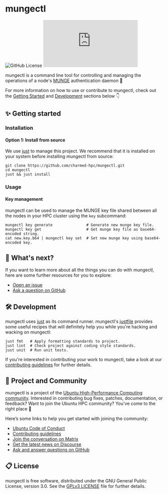 # mungectl

![GitHub License](https://img.shields.io/github/license/charmed-hpc/mungectl)
[![Matrix](https://img.shields.io/matrix/ubuntu-hpc%3Amatrix.org?logo=matrix&label=ubuntu-hpc)](https://matrix.to/#/#hpc:ubuntu.com)

mungectl is a command line tool for controlling and managing the operations of a
node's [MUNGE](https://dun.github.io/munge/) authentication daemon 🔐

For more information on how to use or contribute to mungectl,
check out the [Getting Started](#-getting-started) and [Development](#-development)
sections below 👇

## ✨ Getting started

### Installation

#### Option 1: Install from source

We use [just](https://just.systems) to manage this project. We recommend that it is
installed on your system before installing mungectl from source:

```shell
git clone https://github.com/charmed-hpc/mungectl.git
cd mungectl
just && just install
```

### Usage

#### Key management

mungectl can be used to manage the MUNGE key file shared between all the nodes in your
HPC cluster using the `key` subcommand:

```shell
mungectl key generate               # Generate new munge key file.
mungectl key get                    # Get munge key file as base64-encoded string.
cat new.key.b64 | mungectl key set  # Set new munge key using base64-encoded key.
```

## 🤔 What's next?

If you want to learn more about all the things you can do with mungectl,
here are some further resources for you to explore:

* [Open an issue](https://github.com/charmed-hpc/mungectl/issues)
* [Ask a question on GitHub](https://github.com/orgs/charmed-hpc/discussions/categories/q-a)

## 🛠️ Development

mungectl uses [just](https://just.systems) as its command runner. mungectl's
[justfile](./justfile) provides some useful recipes that will definitely help
you while you're hacking and wacking on mungectl:

```shell
just fmt   # Apply formatting standards to project.
just lint  # Check project against coding style standards.
just unit  # Run unit tests.
```

If you're interested in contributing your work to mungectl, take a look at our
[contributing guidelines](./CONTRIBUTING.md) for further details.

## 🤝 Project and Community

mungectl is a project of the [Ubuntu High-Performance Computing community](https://ubuntu.com/community/governance/teams/hpc).
Interested in contributing bug fixes, patches, documentation, or feedback?
Want to join the Ubuntu HPC community? You’ve come to the right place 🤩

Here’s some links to help you get started with joining the community:

* [Ubuntu Code of Conduct](https://ubuntu.com/community/ethos/code-of-conduct)
* [Contributing guidelines](./CONTRIBUTING.md)
* [Join the conversation on Matrix](https://matrix.to/#/#hpc:ubuntu.com)
* [Get the latest news on Discourse](https://discourse.ubuntu.com/c/hpc/151)
* [Ask and answer questions on GitHub](https://github.com/orgs/charmed-hpc/discussions/categories/q-a)

## 📋 License

mungectl is free software, distributed under the GNU General Public License,
version 3.0. See the [GPLv3 LICENSE](./LICENSE) file for further details.
